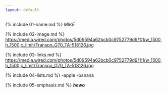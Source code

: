 ```yaml
---
layout: default
---
```


{% include 01-name.md %}
*MIKE*
<br>

{% include 02-image.md %}
https://media.wired.com/photos/5d09594a62bcb0c9752779d9/1:1/w_1500,h_1500,c_limit/Transpo_G70_TA-518126.jpg
<br>

{% include 03-links.md %}
https://media.wired.com/photos/5d09594a62bcb0c9752779d9/1:1/w_1500,h_1500,c_limit/Transpo_G70_TA-518126.jpg
<br>

{% include 04-lists.md %}
-apple
-banana
<br>

{% include 05-emphasis.md %}
***hewo***
